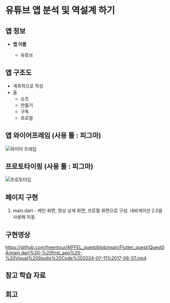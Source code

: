 # 유튜브 앱 분석 및 역설계 하기        

## 앱 정보

- **앱 이름** 

  - 유튜브    



## 앱 구조도
- 계측적으로 작성
- 홈
  - 쇼츠
  - 만들기
  - 구독
  - 프로필



## 앱 와이어프레임 (사용 툴 : 피그마)

![와이어 프레임](https://github.com/freentour/AIFFEL_quest/blob/main/Flutter_quest/Quest04/figma_wireframe.png)


## 프로토타이핑 (사용 툴 : 피그마)

![프로토타입](https://github.com/freentour/AIFFEL_quest/blob/main/Flutter_quest/Quest04/figma_prototype.png)



## 페이지 구현
1. main.dart - 메인 화면, 영상 상세 화면, 프로필 화면으로 구성. 네비게이션 2.0을 사용해 이동. 


## 구현영상 
https://github.com/freentour/AIFFEL_quest/blob/main/Flutter_quest/Quest04/main.dart%20-%20first_app%20-%20Visual%20Studio%20Code%202024-07-11%2017-06-37.mp4



## 참고 학습 자료 


## 회고
